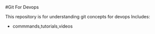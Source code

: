 #Git For Devops

This repository is for understanding git concepts for devops
Includes:
 - commmands,tutorials,videos

